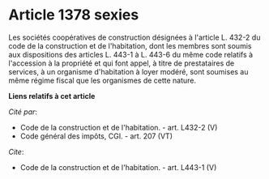 # Article 1378 sexies

Les sociétés coopératives de construction désignées à l'article L. 432-2 du code de la construction et de l'habitation, dont
les membres sont soumis aux dispositions des articles L. 443-1 à L. 443-6 du même code relatifs à l'accession à la propriété
et qui font appel, à titre de prestataires de services, à un organisme d'habitation à loyer modéré, sont soumises au même
régime fiscal que les organismes de cette nature.

**Liens relatifs à cet article**

_Cité par_:

  - Code de la construction et de l'habitation. - art. L432-2 (V)
  - Code général des impôts, CGI. - art. 207 (VT)

_Cite_:

  - Code de la construction et de l'habitation. - art. L443-1 (V)
